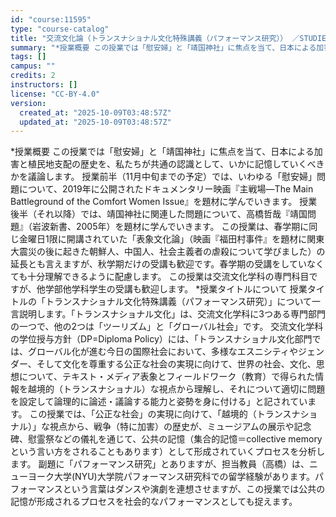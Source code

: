 ```yaml
---
id: "course:11595"
type: "course-catalog"
title: "交流文化論（トランスナショナル文化特殊講義（パフォーマンス研究）） ／STUDIES IN TOURISM AND TRANSNATIONAL"
summary: "*授業概要 この授業では「慰安婦」と「靖国神社」に焦点を当て、日本による加害と植民地支配の歴史を、私たちが共通の認識として、いかに記憶していくべきかを議論します。 授業前半（11月中旬までの予定）では、いわゆる「慰安婦」問題について、201…"
tags: []
campus: ""
credits: 2
instructors: []
license: "CC-BY-4.0"
version:
  created_at: "2025-10-09T03:48:57Z"
  updated_at: "2025-10-09T03:48:57Z"
---
```

*授業概要 この授業では「慰安婦」と「靖国神社」に焦点を当て、日本による加害と植民地支配の歴史を、私たちが共通の認識として、いかに記憶していくべきかを議論します。 授業前半（11月中旬までの予定）では、いわゆる「慰安婦」問題について、2019年に公開されたドキュメンタリー映画『主戦場―The Main Battleground of the Comfort Women Issue』を題材に学んでいきます。 授業後半（それ以降）では、靖国神社に関連した問題について、高橋哲哉『靖国問題』（岩波新書、2005年）を題材に学んでいきます。 この授業は、春学期に同じ金曜日1限に開講されていた「表象文化論」（映画『福田村事件』を題材に関東大震災の後に起きた朝鮮人、中国人、社会主義者の虐殺について学びました）の延長とも言えますが、秋学期だけの受講も歓迎です。春学期の受講をしていなくても十分理解できるように配慮します。 この授業は交流文化学科の専門科目ですが、他学部他学科学生の受講も歓迎します。 *授業タイトルについて 授業タイトルの「トランスナショナル文化特殊講義（パフォーマンス研究）」について一言説明します。「トランスナショナル文化」は、交流文化学科に3つある専門部門の一つで、他の2つは「ツーリズム」と「グローバル社会」です。 交流文化学科の学位授与方針（DP=Diploma Policy）には、「トランスナショナル文化部門では、グローバル化が進む今日の国際社会において、多様なエスニシティやジェンダー、そして文化を尊重する公正な社会の実現に向けて、世界の社会、文化、思想について、テキスト・メディア表象とフィールドワーク（教育）で得られた情報を越境的（トランスナショナル）な視点から理解し、それについて適切に問題を設定して論理的に論述・議論する能力と姿勢を身に付ける」と記されています。 この授業では、「公正な社会」の実現に向けて、「越境的（トランスナショナル）」な視点から、戦争（特に加害）の歴史が、ミュージアムの展示や記念碑、慰霊祭などの儀礼を通じて、公共の記憶（集合的記憶＝collective memoryという言い方をされることもあります）として形成されていくプロセスを分析します。 副題に「パフォーマンス研究」とありますが、担当教員（高橋）は、ニューヨーク大学(NYU)大学院パフォーマンス研究科での留学経験があります。パフォーマンスという言葉はダンスや演劇を連想させますが、この授業では公共の記憶が形成されるプロセスを社会的なパフォーマンスとしても捉えます。
